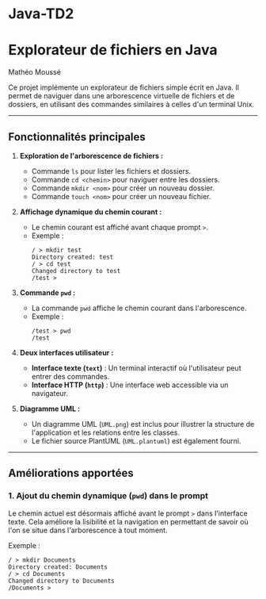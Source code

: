 ﻿# Java-TD2
# Explorateur de fichiers en Java

Mathéo Moussé

Ce projet implémente un explorateur de fichiers simple écrit en Java. Il permet de naviguer dans une arborescence virtuelle de fichiers et de dossiers, en utilisant des commandes similaires à celles d'un terminal Unix.

---

## Fonctionnalités principales

1. **Exploration de l'arborescence de fichiers :**
   - Commande `ls` pour lister les fichiers et dossiers.
   - Commande `cd <chemin>` pour naviguer entre les dossiers.
   - Commande `mkdir <nom>` pour créer un nouveau dossier.
   - Commande `touch <nom>` pour créer un nouveau fichier.

2. **Affichage dynamique du chemin courant :**
   - Le chemin courant est affiché avant chaque prompt `>`.
   - Exemple :
     ```plaintext
     / > mkdir test
     Directory created: test
     / > cd test
     Changed directory to test
     /test >
     ```

3. **Commande `pwd` :**
   - La commande `pwd` affiche le chemin courant dans l'arborescence.
   - Exemple :
     ```plaintext
     /test > pwd
     /test
     ```

4. **Deux interfaces utilisateur :**
   - **Interface texte (`text`)** : Un terminal interactif où l'utilisateur peut entrer des commandes.
   - **Interface HTTP (`http`)** : Une interface web accessible via un navigateur.

5. **Diagramme UML :**
   - Un diagramme UML (`UML.png`) est inclus pour illustrer la structure de l'application et les relations entre les classes.
   - Le fichier source PlantUML (`UML.plantuml`) est également fourni.

---

## Améliorations apportées

### 1. Ajout du chemin dynamique (`pwd`) dans le prompt
Le chemin actuel est désormais affiché avant le prompt `>` dans l'interface texte. Cela améliore la lisibilité et la navigation en permettant de savoir où l'on se situe dans l'arborescence à tout moment. 

Exemple :
```plaintext
/ > mkdir Documents
Directory created: Documents
/ > cd Documents
Changed directory to Documents
/Documents >
